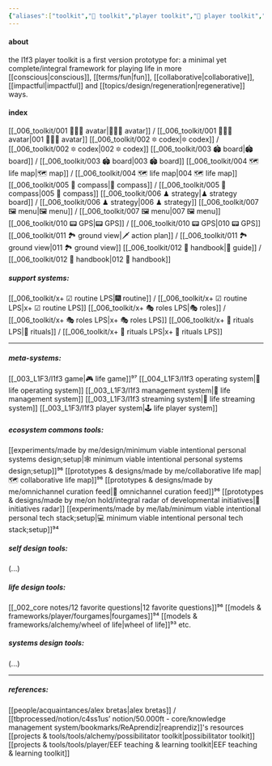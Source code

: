 ```yaml
---
{"aliases":["toolkit","🧰 toolkit","player toolkit","🧰 player toolkit","l1f3 player toolkit","🧰 l1f3 player toolkit","life player toolkit","🧰 life player toolkit","L1F3 player toolkit"],"created in":"2022-01-28T09:51:51-03:00","last tended to":"2024-09-29T14:25:40-03:00","tags":["prototype","🌿","selfmanagement","player","l1f3"],"dg-publish":true,"notestage":["🌿"],"created":"2022-01-28T09:51:51.329-03:00","updated":"2025-03-01T13:38:35.828-03:00","relevancescore":97,"permalink":"/006-toolkit/000-l1f3-player-toolkit/","dgPassFrontmatter":true}
---
```


#### about

the l1f3 player toolkit is a first version prototype for: a minimal yet complete/integral framework for playing life in more [[conscious\|conscious]], [[terms/fun\|fun]], [[collaborative\|collaborative]], [[impactful\|impactful]] and [[topics/design/regeneration\|regenerative]] ways.

#### index

[[_006_toolkit/001 👨🏻‍🎤 avatar\|👨🏻‍🎤 avatar]] / [[_006_toolkit/001 👨🏻‍🎤 avatar\|001 👨🏻‍🎤 avatar]]
[[_006_toolkit/002 🔯 codex\|🔯 codex]] / [[_006_toolkit/002 🔯 codex\|002 🔯 codex]]
[[_006_toolkit/003 🏟 board\|🏟 board]] / [[_006_toolkit/003 🏟 board\|003 🏟 board]]
[[_006_toolkit/004 🗺 life map\|🗺 map]] / [[_006_toolkit/004 🗺 life map\|004 🗺 life map]]
[[_006_toolkit/005 🧭 compass\|🧭 compass]] / [[_006_toolkit/005 🧭 compass\|005 🧭 compass]]
[[_006_toolkit/006 ♟ strategy\|♟ strategy board]] / [[_006_toolkit/006 ♟ strategy\|006 ♟ strategy]]
[[_006_toolkit/007 🖼 menu\|🖼 menu]] / [[_006_toolkit/007 🖼 menu\|007 🖼 menu]]
[[_006_toolkit/010 📟 GPS\|📟 GPS]] / [[_006_toolkit/010 📟 GPS\|010 📟 GPS]]
[[_006_toolkit/011 🏞 ground view\|🗡 action plan]] / [[_006_toolkit/011 🏞 ground view\|011 🏞 ground view]]
[[_006_toolkit/012 📓 handbook\|📓 guide]] / [[_006_toolkit/012 📓 handbook\|012 📓 handbook]]

##### support systems:
[[_006_toolkit/x+ ☑ routine LPS\|🎆 routine]] / [[_006_toolkit/x+ ☑ routine LPS\|x+ ☑ routine LPS]]
[[_006_toolkit/x+ 🎭 roles LPS\|🎭 roles]] / [[_006_toolkit/x+ 🎭 roles LPS\|x+ 🎭 roles LPS]]
[[_006_toolkit/x+ 📿 rituals LPS\|📿 rituals]] / [[_006_toolkit/x+ 📿 rituals LPS\|x+ 📿 rituals LPS]]

---
##### meta-systems:

[[_003_L1F3/l1f3 game\|🎮 life game]]⁹⁷
[[_004_L1F3/l1f3 operating system\|🌌 life operating system]]
[[_003_L1F3/l1f3 management system\|🧠 life management system]]
[[_003_L1F3/l1f3 streaming system\|🎥 life streaming system]]
[[_003_L1F3/l1f3 player system\|🕹 life player system]]

##### ecosystem commons tools:

[[experiments/made by me/design/minimum viable intentional personal systems design;setup\|🕸 minimum viable intentional personal systems design;setup]]⁹⁶
[[prototypes & designs/made by me/collaborative life map\|🗺 collaborative life map]]⁹⁶
[[prototypes & designs/made by me/omnichannel curation feed\|📲 omnichannel curation feed]]⁹⁶
[[prototypes & designs/made by me/on hold/integral radar of developmental initiatives\|📡 initiatives radar]]
[[experiments/made by me/lab/minimum viable intentional personal tech stack;setup\|💻 minimum viable intentional personal tech stack;setup]]⁹⁴

##### self design tools:

(...)
##### life design tools:

[[_002_core notes/12 favorite questions\|12 favorite questions]]⁹⁶
[[models & frameworks/player/fourgames\|fourgames]]⁹⁴
[[models & frameworks/alchemy/wheel of life\|wheel of life]]⁹³
etc.
##### systems design tools:

(...)

---
##### references:
[[people/acquaintances/alex bretas\|alex bretas]] / [[tbprocessed/notion/c4ss1us’ notion/50.000ft - core/knowledge management system/bookmarks/ReAprendiz\|reaprendiz]]'s resources
[[projects & tools/tools/alchemy/possibilitator toolkit\|possibilitator toolkit]]
[[projects & tools/tools/player/EEF teaching & learning toolkit\|EEF teaching & learning toolkit]]